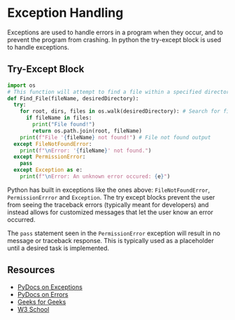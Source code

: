# Exception Handling

Exceptions are used to handle errors in a program when they occur, and to prevent the program from crashing. In python the try-except block is used to handle exceptions.

## Try-Except Block

```py
import os
# This function will attempt to find a file within a specified directory and subdirectories. Then it will return the absolute path of that file.
def Find_File(fileName, desiredDirectory):
  try:
    for root, dirs, files in os.walk(desiredDirectory): # Search for file
      if fileName in files:
        print("File found!")
        return os.path.join(root, fileName)
    print(f"File '{fileName} not found!") # File not found output
  except FileNotFoundError:
    print(f"\nError: '{fileName}' not found.")
  except PermissionError:
    pass
  except Exception as e:
    print(f"\nError: An unknown error occured: {e}")

```

Python has built in exceptions like the ones above: `FileNotFoundError`, `PermissionErrror` and `Exception`. The try except blocks prevent the user from seeing the traceback errors (typically meant for developers) and instead allows for customized messages that let the user know an error occurred.

The `pass` statement seen in the `PermissionError` exception will result in no message or traceback response. This is typically used as a placeholder until a desired task is implemented.

## Resources

- [PyDocs on Exceptions](https://docs.python.org/3/library/exceptions.html)
- [PyDocs on Errors](https://docs.python.org/3/tutorial/errors.html)
- [Geeks for Geeks](https://www.geeksforgeeks.org/python-exception-handling/)
- [W3 School](https://www.w3schools.com/python/python_try_except.asp)
